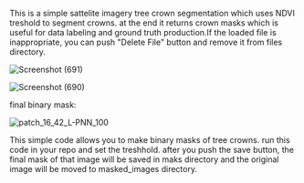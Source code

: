 This is a simple sattelite imagery tree crown segmentation which uses NDVI treshold to segment crowns. at the end it returns crown masks which is useful for data labeling and ground truth production.If the loaded file is inappropriate, you can push "Delete File" button and remove it from files directory.

![Screenshot (691)](https://github.com/user-attachments/assets/1e8ff415-2f46-4c90-bab3-743cecb3786b)

![Screenshot (690)](https://github.com/user-attachments/assets/76992b3e-5910-43f9-b95c-1973e60320fe)

final binary mask:


![patch_16_42_L-PNN_100](https://github.com/user-attachments/assets/0c9cdc03-ea2d-4e61-85d3-8bc235102ee0)


This simple code allows you to make binary masks of tree crowns. run this code in your repo and set the treshhold. after you push the save button, the final mask of that image will be saved in maks directory and the original image will be moved to masked_images directory.
